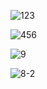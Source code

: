 ![123](https://github.com/zaidsalah123er/Restaurant-App/assets/89332179/ba799ebe-bab9-4e73-9bc5-742a67ff1352)


![456](https://github.com/zaidsalah123er/Restaurant-App/assets/89332179/bc81dc1a-649e-4617-b00d-e99c9f067a6f)

![9](https://github.com/zaidsalah123er/Restaurant-App/assets/89332179/5bd5e77c-b9ad-4a54-95d5-ba180a970518)

![8-2](https://github.com/zaidsalah123er/Restaurant-App/assets/89332179/59a9ac24-53c1-4a0a-b00f-a57203ba1970)
